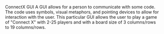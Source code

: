 ConnectX GUI
A GUI allows for a person to communicate with some code.
The code uses symbols, visual metaphors, and pointing devices to allow for interaction with the user.
This particular GUI allows the user to play a game of "Connect X" with 2-25 players and with a board size of 3 columns/rows to 19 columns/rows.
